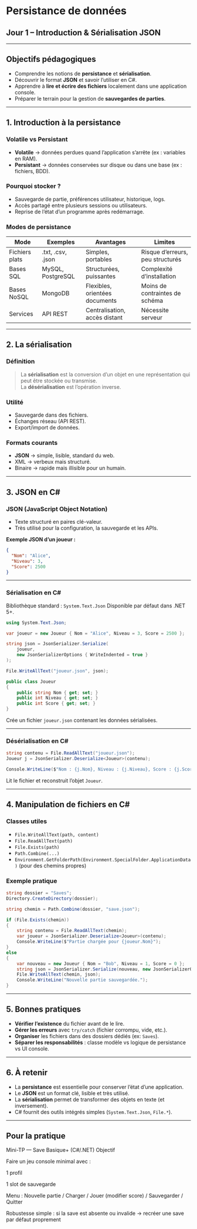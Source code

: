 # Persistance de données  
## Jour 1 – Introduction & Sérialisation JSON  

---

## Objectifs pédagogiques

- Comprendre les notions de **persistance** et **sérialisation**.  
- Découvrir le format **JSON** et savoir l’utiliser en C#.  
- Apprendre à **lire et écrire des fichiers** localement dans une application console.  
- Préparer le terrain pour la gestion de **sauvegardes de parties**.

---

## 1. Introduction à la persistance

### Volatile vs Persistant
- **Volatile** → données perdues quand l’application s’arrête (ex : variables en RAM).
- **Persistant** → données conservées sur disque ou dans une base (ex : fichiers, BDD).

### Pourquoi stocker ?
- Sauvegarde de partie, préférences utilisateur, historique, logs.
- Accès partagé entre plusieurs sessions ou utilisateurs.
- Reprise de l’état d’un programme après redémarrage.

### Modes de persistance
| Mode | Exemples | Avantages | Limites |
|------|----------|-----------|---------|
| Fichiers plats | .txt, .csv, .json | Simples, portables | Risque d’erreurs, peu structurés |
| Bases SQL | MySQL, PostgreSQL | Structurées, puissantes | Complexité d’installation |
| Bases NoSQL | MongoDB | Flexibles, orientées documents | Moins de contraintes de schéma |
| Services | API REST | Centralisation, accès distant | Nécessite serveur |

---

## 2. La sérialisation

### Définition
> La **sérialisation** est la conversion d’un objet en une représentation qui peut être stockée ou transmise.  
> La **désérialisation** est l’opération inverse.

### Utilité
- Sauvegarde dans des fichiers.
- Échanges réseau (API REST).
- Export/import de données.

### Formats courants
- **JSON** → simple, lisible, standard du web.  
- XML → verbeux mais structuré.  
- Binaire → rapide mais illisible pour un humain.

---

## 3. JSON en C#

### JSON (JavaScript Object Notation)
- Texte structuré en paires clé-valeur.
- Très utilisé pour la configuration, la sauvegarde et les APIs.

**Exemple JSON d’un joueur :**
```json
{
  "Nom": "Alice",
  "Niveau": 3,
  "Score": 2500
}
````

---

### Sérialisation en C#

Bibliothèque standard : `System.Text.Json`
Disponible par défaut dans .NET 5+.

```csharp
using System.Text.Json;

var joueur = new Joueur { Nom = "Alice", Niveau = 3, Score = 2500 };

string json = JsonSerializer.Serialize(
    joueur,
    new JsonSerializerOptions { WriteIndented = true }
);

File.WriteAllText("joueur.json", json);

public class Joueur
{
    public string Nom { get; set; }
    public int Niveau { get; set; }
    public int Score { get; set; }
}

```

Crée un fichier `joueur.json` contenant les données sérialisées.

---

### Désérialisation en C#

```csharp
string contenu = File.ReadAllText("joueur.json");
Joueur j = JsonSerializer.Deserialize<Joueur>(contenu);

Console.WriteLine($"Nom : {j.Nom}, Niveau : {j.Niveau}, Score : {j.Score}");
```

Lit le fichier et reconstruit l’objet `Joueur`.

---

## 4. Manipulation de fichiers en C#

### Classes utiles

* `File.WriteAllText(path, content)`
* `File.ReadAllText(path)`
* `File.Exists(path)`
* `Path.Combine(...)`
* `Environment.GetFolderPath(Environment.SpecialFolder.ApplicationData)` (pour des chemins propres)

### Exemple pratique

```csharp
string dossier = "Saves";
Directory.CreateDirectory(dossier);

string chemin = Path.Combine(dossier, "save.json");

if (File.Exists(chemin))
{
    string contenu = File.ReadAllText(chemin);
    var joueur = JsonSerializer.Deserialize<Joueur>(contenu);
    Console.WriteLine($"Partie chargée pour {joueur.Nom}");
}
else
{
    var nouveau = new Joueur { Nom = "Bob", Niveau = 1, Score = 0 };
    string json = JsonSerializer.Serialize(nouveau, new JsonSerializerOptions { WriteIndented = true });
    File.WriteAllText(chemin, json);
    Console.WriteLine("Nouvelle partie sauvegardée.");
}
```

---

## 5. Bonnes pratiques

* **Vérifier l’existence** du fichier avant de le lire.
* **Gérer les erreurs** avec `try/catch` (fichier corrompu, vide, etc.).
* **Organiser** les fichiers dans des dossiers dédiés (ex: `Saves`).
* **Séparer les responsabilités** : classe modèle vs logique de persistance vs UI console.

---

## 6. À retenir

* La **persistance** est essentielle pour conserver l’état d’une application.
* Le **JSON** est un format clé, lisible et très utilisé.
* La **sérialisation** permet de transformer des objets en texte (et inversement).
* C# fournit des outils intégrés simples (`System.Text.Json`, `File.*`).

---

## Pour la pratique

Mini-TP — Save Basique+ (C#/.NET)
Objectif

Faire un jeu console minimal avec :

1 profil 

1 slot de sauvegarde 

Menu : Nouvelle partie / Charger / Jouer (modifier score) / Sauvegarder / Quitter

Robustesse simple : si la save est absente ou invalide → recréer une save par défaut proprement

